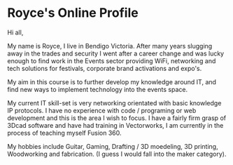 # Royce's Online Profile
Hi all,

My name is Royce, I live in Bendigo Victoria. After many years slugging away in the trades and security I went after a career change and was lucky enough to find work in the Events sector providing WiFi, networking and tech solutions for festivals, corporate brand activations and expo's.

My aim in this course is to further develop my knowledge around IT, and find new ways to implement technology into the events space.

My current IT skill-set is very networking orientated with basic knowledge IP protocols. I have no experience with code / programing or web development and this is the area I wish to focus. I have a fairly firm grasp of 3Dcad software and have had training in Vectorworks, I am currently in the process of teaching myself Fusion 360.

My hobbies include Guitar, Gaming, Drafting / 3D moedeling, 3D printing, Woodworking and fabrication. (I guess I would fall into the maker category).




